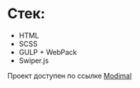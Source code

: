 # Стек:

* HTML
* SCSS
* GULP + WebPack
* Swiper.js

Проект доступен по ссылке [Modimal](https://pie89.github.io/Modimal/)
